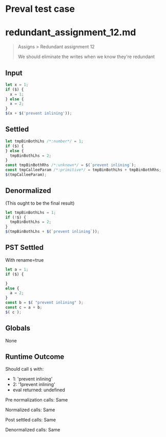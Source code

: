 # Preval test case

# redundant_assignment_12.md

> Assigns > Redundant assignment 12
>
> We should eliminate the writes when we know they're redundant

## Input

`````js filename=intro
let x = 1;
if ($) {
  x = 1;
} else {
  x = 2;
}
$(x + $('prevent inlining'));
`````


## Settled


`````js filename=intro
let tmpBinBothLhs /*:number*/ = 1;
if ($) {
} else {
  tmpBinBothLhs = 2;
}
const tmpBinBothRhs /*:unknown*/ = $(`prevent inlining`);
const tmpCalleeParam /*:primitive*/ = tmpBinBothLhs + tmpBinBothRhs;
$(tmpCalleeParam);
`````


## Denormalized
(This ought to be the final result)

`````js filename=intro
let tmpBinBothLhs = 1;
if (!$) {
  tmpBinBothLhs = 2;
}
$(tmpBinBothLhs + $(`prevent inlining`));
`````


## PST Settled
With rename=true

`````js filename=intro
let a = 1;
if ($) {

}
else {
  a = 2;
}
const b = $( "prevent inlining" );
const c = a + b;
$( c );
`````


## Globals


None


## Runtime Outcome


Should call `$` with:
 - 1: 'prevent inlining'
 - 2: '1prevent inlining'
 - eval returned: undefined

Pre normalization calls: Same

Normalized calls: Same

Post settled calls: Same

Denormalized calls: Same
